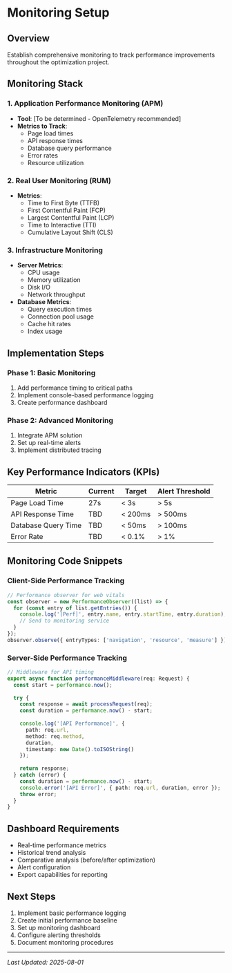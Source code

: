 # Monitoring Setup

## Overview
Establish comprehensive monitoring to track performance improvements throughout the optimization project.

## Monitoring Stack

### 1. Application Performance Monitoring (APM)
- **Tool**: [To be determined - OpenTelemetry recommended]
- **Metrics to Track**:
  - Page load times
  - API response times
  - Database query performance
  - Error rates
  - Resource utilization

### 2. Real User Monitoring (RUM)
- **Metrics**:
  - Time to First Byte (TTFB)
  - First Contentful Paint (FCP)
  - Largest Contentful Paint (LCP)
  - Time to Interactive (TTI)
  - Cumulative Layout Shift (CLS)

### 3. Infrastructure Monitoring
- **Server Metrics**:
  - CPU usage
  - Memory utilization
  - Disk I/O
  - Network throughput
- **Database Metrics**:
  - Query execution times
  - Connection pool usage
  - Cache hit rates
  - Index usage

## Implementation Steps

### Phase 1: Basic Monitoring
1. Add performance timing to critical paths
2. Implement console-based performance logging
3. Create performance dashboard

### Phase 2: Advanced Monitoring
1. Integrate APM solution
2. Set up real-time alerts
3. Implement distributed tracing

## Key Performance Indicators (KPIs)

| Metric | Current | Target | Alert Threshold |
|--------|---------|--------|----------------|
| Page Load Time | 27s | < 3s | > 5s |
| API Response Time | TBD | < 200ms | > 500ms |
| Database Query Time | TBD | < 50ms | > 100ms |
| Error Rate | TBD | < 0.1% | > 1% |

## Monitoring Code Snippets

### Client-Side Performance Tracking
```typescript
// Performance observer for web vitals
const observer = new PerformanceObserver((list) => {
  for (const entry of list.getEntries()) {
    console.log('[Perf]', entry.name, entry.startTime, entry.duration);
    // Send to monitoring service
  }
});
observer.observe({ entryTypes: ['navigation', 'resource', 'measure'] });
```

### Server-Side Performance Tracking
```typescript
// Middleware for API timing
export async function performanceMiddleware(req: Request) {
  const start = performance.now();
  
  try {
    const response = await processRequest(req);
    const duration = performance.now() - start;
    
    console.log('[API Performance]', {
      path: req.url,
      method: req.method,
      duration,
      timestamp: new Date().toISOString()
    });
    
    return response;
  } catch (error) {
    const duration = performance.now() - start;
    console.error('[API Error]', { path: req.url, duration, error });
    throw error;
  }
}
```

## Dashboard Requirements
- Real-time performance metrics
- Historical trend analysis
- Comparative analysis (before/after optimization)
- Alert configuration
- Export capabilities for reporting

## Next Steps
1. Implement basic performance logging
2. Create initial performance baseline
3. Set up monitoring dashboard
4. Configure alerting thresholds
5. Document monitoring procedures

---
*Last Updated: 2025-08-01*